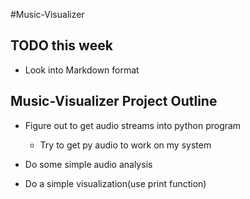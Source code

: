 #Music-Visualizer

## TODO this week 

- Look into Markdown format


## Music-Visualizer Project Outline

- Figure out to get audio streams into python program
	- Try to get py audio to work on my system 
- Do some simple audio analysis 


- Do a simple visualization(use print function)

 


